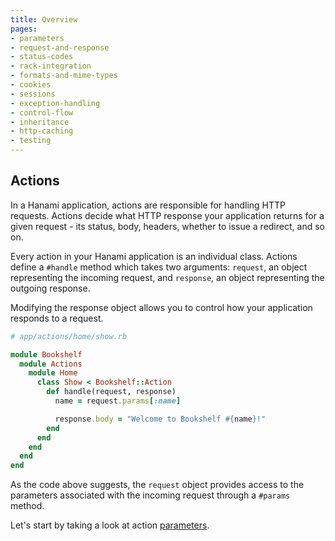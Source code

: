 ```yaml
---
title: Overview
pages:
- parameters
- request-and-response
- status-codes
- rack-integration
- formats-and-mime-types
- cookies
- sessions
- exception-handling
- control-flow
- inheritance
- http-caching
- testing
---
```


## Actions

In a Hanami application, actions are responsible for handling HTTP requests. Actions decide what HTTP response your application returns for a given request - its status, body, headers, whether to issue a redirect, and so on.

Every action in your Hanami application is an individual class. Actions define a `#handle` method which takes two arguments: `request`, an object representing the incoming request, and `response`, an object representing the outgoing response.

Modifying the response object allows you to control how your application responds to a request.

```ruby
# app/actions/home/show.rb

module Bookshelf
  module Actions
    module Home
      class Show < Bookshelf::Action
        def handle(request, response)
          name = request.params[:name]

          response.body = "Welcome to Bookshelf #{name}!"
        end
      end
    end
  end
end
```

As the code above suggests, the `request` object provides access to the parameters associated with the incoming request through a `#params` method.

Let's start by taking a look at action [parameters](//page/parameters).
